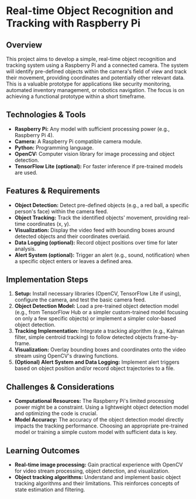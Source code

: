 # Real-time Object Recognition and Tracking with Raspberry Pi

## Overview

This project aims to develop a simple, real-time object recognition and tracking system using a Raspberry Pi and a connected camera.  The system will identify pre-defined objects within the camera's field of view and track their movement, providing coordinates and potentially other relevant data. This is a valuable prototype for applications like security monitoring, automated inventory management, or robotics navigation.  The focus is on achieving a functional prototype within a short timeframe.

## Technologies & Tools

- **Raspberry Pi:**  Any model with sufficient processing power (e.g., Raspberry Pi 4).
- **Camera:** A Raspberry Pi compatible camera module.
- **Python:** Programming language.
- **OpenCV:**  Computer vision library for image processing and object detection.
- **TensorFlow Lite (optional):**  For faster inference if pre-trained models are used.


## Features & Requirements

- **Object Detection:**  Detect pre-defined objects (e.g., a red ball, a specific person's face) within the camera feed.
- **Object Tracking:** Track the identified objects' movement, providing real-time coordinates (x, y).
- **Visualization:** Display the video feed with bounding boxes around detected objects and their coordinates overlaid.
- **Data Logging (optional):** Record object positions over time for later analysis.
- **Alert System (optional):** Trigger an alert (e.g., sound, notification) when a specific object enters or leaves a defined area.

## Implementation Steps

1. **Setup:** Install necessary libraries (OpenCV, TensorFlow Lite if using), configure the camera, and test the basic camera feed.
2. **Object Detection Model:** Load a pre-trained object detection model (e.g., from TensorFlow Hub or a simpler custom-trained model focusing on only a few specific objects) or implement a simpler color-based object detection.
3. **Tracking Implementation:** Integrate a tracking algorithm (e.g., Kalman filter, simple centroid tracking) to follow detected objects frame-by-frame.
4. **Visualization:** Overlay bounding boxes and coordinates onto the video stream using OpenCV's drawing functions.
5. **(Optional)  Alert System and Data Logging:** Implement alert triggers based on object position and/or record object trajectories to a file.


## Challenges & Considerations

- **Computational Resources:**  The Raspberry Pi's limited processing power might be a constraint.  Using a lightweight object detection model and optimizing the code is crucial.
- **Model Accuracy:** The accuracy of the object detection model directly impacts the tracking performance. Choosing an appropriate pre-trained model or training a simple custom model with sufficient data is key.


## Learning Outcomes

- **Real-time image processing:** Gain practical experience with OpenCV for video stream processing, object detection, and visualization.
- **Object tracking algorithms:** Understand and implement basic object tracking algorithms and their limitations.  This reinforces concepts of state estimation and filtering.

